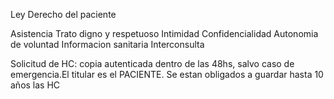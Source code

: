Ley Derecho del paciente

Asistencia
Trato digno y respetuoso
Intimidad
Confidencialidad
Autonomia de voluntad
Informacion sanitaria
Interconsulta


Solicitud de HC: copia autenticada dentro de las 48hs, salvo caso de emergencia.El titular es el PACIENTE.
Se estan obligados a guardar hasta 10 años las HC 